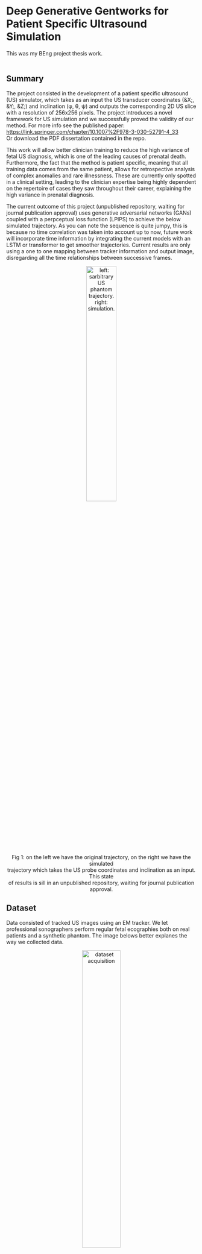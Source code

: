 # Deep Generative Gentworks for Patient Specific Ultrasound Simulation

This was my BEng project thesis work.<br><br>

## Summary
The project consisted in the development of a patient specific ultrasound (US) simulator, which takes as an input the US transducer coordinates (&X;, &Y;, &Z;) and inclination (&phi;, &theta;, &psi;) and outputs the corresponding 2D US slice with a resolution of 256x256 pixels. The project introduces a novel framework for US simulation and we successfully proved the validity of our method. 
For more info see the published paper: https://link.springer.com/chapter/10.1007%2F978-3-030-52791-4_33 <br>
Or download the PDF dissertation contained in the repo.

This work will allow better clinician training to reduce the high variance of fetal US diagnosis, which is one of the leading causes of prenatal death. Furthermore, the fact that the method is patient specific, meaning that all training data comes from the same patient, allows for retrospective analysis of complex anomalies and rare illnessness. These are currently only spotted in a clinical setting, leading to the clinician expertise being highly dependent on the repertoire of cases they saw throughout their career, explaining the high variance in prenatal diagnosis.<br>

The current outcome of this project (unpublished repository, waiting for journal publication approval) uses generative adversarial networks (GANs) coupled with a perpceptual loss function (LPIPS) to achieve the below simulated trajectory. As you can note the sequence is quite jumpy, this is because no time correlation was taken into account up to now, future work will incorporate time information by integrating the current models with an LSTM or transformer to get smoother trajectories. Current results are only using a one to one mapping between tracker information and output image, disregarding all the time relationships between successive frames.

<div align="center">
    <img width="40%" src="readme_images/readme_trajectory.gif", alt="left: sarbitrary US phantom trajectory. right: simulation."
	title="left: sarbitrary US phantom trajectory. right: simulation." ><br>
	Fig 1: on the left we have the original trajectory, on the right we have the simulated<br>
	trajectory which takes the US probe coordinates and inclination as an input. This state<br>
	of results is sill in an unpublished repository, waiting for journal publication approval. <br>
</div>

## Dataset
Data consisted of tracked US images using an EM tracker. We let professional sonographers perform regular fetal ecographies both on real patients and a synthetic phantom. The image belows better explanes the way we collected data.

<div align="center">
    <img width="45%" src="readme_images/EM_system.png" alt="dataset acquisition"
	title="dataset acquisition"><br>
	Fig 2: Diagram showing the method we adopted to label the US images with their tracked location.
</div><br><br>

**Models**<br><br>
Three main architectures were exprored, which are summarized in the diagrams below. The first one was a simple decoder which maps the input 7D tensor (X,Y,Z coordinates + inclination angles transformed to a 4D quaternion) through a series of linear and convolutional layers, trained via MSE minimisation between the output and GT images. The second one is an autoencoder, which mirrors the decoder to obtain an encoder-decoder architecture, trained via MSE on both the images and the 7D latent latemt space. The last trained architecture was a VAE, which introduces a stochastic sampling of the latent variable allowing the model for better generalisation.
<div align="center" witdh="50%">
	Fig 3: Diagram showing the decoder architecture.<br>
	<img width="50%" src="readme_images/decoder.png" alt="decoder"
	title="decoder" >	
</div><br>

<div align="left" witdh="50%">
	Fig 4: Diagram showing the autoencoder architecture.
</div>
<div align="right" witdh="50%">
	Fig 5: Diagram showing the variational autoencoder architecture.
</div>
<br>
<img align="left" width="50%" src="readme_images/autoencoder.png" alt="autoencoder"
title="autoencoder">
<img align="right" width="50%" src="readme_images/variational_autoencoder.png" alt="variational autoencoder"
title="variational autoencoder">

## Experiments & results

Two main types of experiments were conducted:

1. Achieved image quality was measured both quantitatively and qualitatively through user rated surveys and image similarity algorithms. Survey scorers comprised of a cohort of expert sonographers and computational imaging professionals in the field of fetal ultrasound imaging.
2. Interpolation capabilities were assessed by removing part of the training data in a specific location and measuring the relative drop in performance when inferring samples within the removed region.

The experiments pointed to the decoder being the arcitecture that achieved the lowest absolute error and the top image quality (closely followed by the variational autoencoder for real patient images). This can be explained by the fact that the decoder is the only architecture that directly optimizes the mapping from tracked coordinates to US images, wheras the other two architectures optimize the mapping from original image to simulated image. The variational autoencoder however proved to have stronger interpolating abilities, yielding a lower relative drop in performance within the deleted region and simulating higher quality images in this region. Future work aimed at improving image quality using GAN, while retaining image content (we do not want high quality samples showing the wrong structures). The figures below illustrate the results we discussed.

<div align="center" witdh="70%">
	<img width="50%" src="readme_images/tabled_results.png" alt="qualitative results"
	title="qualitative results"><br>
	Table 1: Tabulated results of the survey experiments on each architecture, both phantom and real-patient<br>
	results are reported for each table. a): overall results of the survey. b)&c): itra-observer analysis between<br>
	results of sonographers and computational imaging professionals. Note that results vary by a significant degree <br>
	between b) and c), indicating the different abilities of each scorer at particular tasks. Scorers were asked to <br>
	indicate if they could recognise the organs or structures contained in the simulated images. Each tabulated result <br>
	is reported as mean±standard deviation to emphasize the variability between scorers and the best scores are<br>
	highlighted in bold. Note that results are significantly better for real-patient data.<br>
</div><br><br>

<img align="left" width="50%" src="readme_images/survey_results_phantom.png" alt="qualitative results"
title="qualitative results">
<img align="right" width="50%" src="readme_images/survey_results_patient.png" alt="qualitative results"
title="qualitative results"><br>
Fig. 6: Diagrams reporting the results for the phantom survey (left) and patient survey (right). Scorers rated each simulated image on a 5 point scale (range 0-4) scale ranging from very low image quality to very good image quality. Each diagram reports the ratings of each architecture as mean ± standard deviation between scorers, where the latter is represented as a vertical error bar. It is evident that sonographers generally rated the images to have lower quality respect to imaging professionals. This discrepancy is not taken as a weakness of the test but, on the other hand, it will be used to assess the simulators for their different purposes which may be better judged by either category. Again, note the significantly better performance of the models on real-patient data.<br><br>

<img align="left" width="48%" src="readme_images/some_images_phantom.png" alt="qualitative results"
title="qualitative results">
<img align="right" width="48%" src="readme_images/some_images_patient.png" alt="qualitative results"
title="qualitative results">
<br>
Fig. 7: Ten examples of simulated phantom (top) and real-patient (bottom) images for each architecture, using tracking data from the test set. The top row shows the original images, and the rows 2, 3, 4 and 5 show the simulations using the Decoder, Pre-trained Decoder, Autoencoder and the Variational Autoencoder respectively. Shadowing and reverberation artifacts are highlighted respectively with light blue and pink dashed contour lines for the original images (top row) to allow comparison of such artifacts with the simulated images. The highlighted column in the phantom image shows an example where autoencoders tend to produce wrong high quality images, possibly due to over-fitting.<br><br>


<img width="95%" src="readme_images/interpolation.png" alt="qualitative results"
title="qualitative results"><br>
Fig. 8: Diagrams reporting five illustrative examples of simulated phantom images from tracking data coming from the test set. On the lest we show results of the networks trained on the full dataset and on the right the same networks trained on the dataset after removing a specific region of data. For each diagram the top row contains the original images, the second row contains images simulated by the Decoder, the third row contains images simulated by the Pretrained Decoder architecture, the fourth row contains images simulated by the Autoencoder architecture and bottom row contains images simulated by the Variational Autoencoder architecture. All views have been sampled from the region removed from the data, allowing to visualize the drop in image quality, the variational autoencoder seems to suffer the least.<br><br>




## Installation

Clone this repository to your local machine as:

```bash
git clone git@gitlab.com:cesare.magnetti/BEng_project.git
```

You will also need to install specific python packages:

```bash
python3 -m venv env 
source env/bin/activate
pip install -r requirements.txt
```

## Usage

unfortunately this project was not optimized for user experience, therefore if you want to play around with it you will need to do quite some changes to the code, specifically you will want to change these files: ```./scripts/train_decoder.py``` ```./scripts/train_autoencoder.py``` ```./scripts/train_variational.py```. Additionally, due to patient regulations, I do not have permission to upload the data used for training, so there will be little for you to experiment with, other than inspecting the code.

## Acknowledgements
I would like to thank my supervisors Prof. Julia Schnabel <mailto:julia.schnabel@kcl.ac.uk> and Dr. Alberto Gomez <mailto:alberto.gomez@kcl.ac.uk>

## Contributing
@cesare.magnetti

